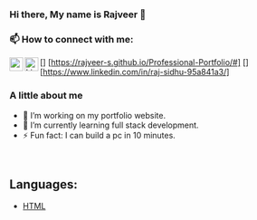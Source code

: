 ### Hi there, My name is Rajveer 👋


### 📫 How to connect with me:

[<img align="left" alt="my portflio website" width="24px" src="https://cdn.jsdelivr.net/gh/devicons/devicon/icons/composer/composer-original.svg" />] [https://rajveer-s.github.io/Professional-Portfolio/#]
[<img align="left" alt="LinkedIn Profile" width="24px" src="https://cdn.jsdelivr.net/gh/devicons/devicon/icons/linkedin/linkedin-original.svg" />] [https://www.linkedin.com/in/raj-sidhu-95a841a3/]


###  A little about me
- 🔭 I’m working on my portfolio website.
- 🌱 I’m currently learning full stack development. 
- ⚡ Fun fact: I can build a pc in 10 minutes. 

<br />

## Languages:
- [HTML](<img src="https://cdn.jsdelivr.net/gh/devicons/devicon/icons/html5/html5-original-wordmark.svg" />)
